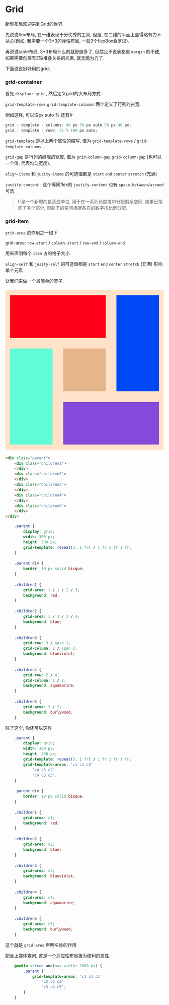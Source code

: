 # Grid

新型布局欢迎来到Grid的世界. 

先说说flex布局, 在一维表现十分优秀的工具, 但是, 在二维的平面上显得略有力不从心(例如, 我需要一个3*3的弹性布局, 一般3个flexBox叠罗汉). 

再说说table布局, 3*3布局什么的就舒服多了, 但姑且不说表格里 `margin` 的不便, 如果需要创建有Z轴堆叠关系的元素, 就无能为力了. 

下面说说挺好用的grid; 

### grid-container

首先 `display: grid` , 然后定义grid的大布局方式. 

`grid-template-rows`  `grid-template-columns` 两个定义了行列的占宽. 

例如这样, 可以取px auto % 还有fr

``` js
grid - template - columns: 40 px 50 px auto 50 px 40 px;
grid - template - rows: 25 % 100 px auto;
```

`grid-template` 是以上两个属性的缩写, 值为 `grid-template-rows` / `grid-template-columns` . 

`grid-gap` 是行列的缝隙的宽度, 值为 `grid-column-gap`  `grid-column-gap` (也可以一个值, 代表均匀宽度). 

`align-items` 和 `jusity-items` 的可选值都是 `start`  `end`  `center`  `stretch` (充满)

`justify-content` : 这个等同flex的 `justify-content` 也有 `space-between/around` 可选. 

> fr是一个新增的自适应单位, 用于在一系列长度值中分配剩余空间, 如果已指定了多个部分, 则剩下的空间根据各自的数字按比例分配. 

### grid-item

`grid-area` 的作用之一如下

grid-area: `row-start` / `column-start` / `row-end` / `column-end` 

用来声明每个 `item` 占的格子大小. 

`align-self` 和 `jusity-self` 的可选值都是 `start`  `end`  `center`  `stretch` (充满) 影响单个元素

让我们来做一个最简单的栗子. 

![img](../img/20180719001.png)

``` html
<div class="parent">
    <div class="children1">
    </div>
    <div class="children2">
    </div>
    <div class="children3">
    </div>
    <div class="children4">
    </div>
    <div class="children5">
    </div>
</div>
```

``` css
    .parent {
        display: grid;
        width: 300 px;
        height: 300 px;
        grid-template: repeat(3, 1 fr) / 1 fr 1 fr 1 fr;
    }

    .parent div {
        border: 10 px solid bisque;
    }

    .children1 {
        grid-area: 1 / 1 / 2 / 3;
        background: red;
    }

    .children2 {
        grid-area: 1 / 3 / 3 / 4;
        background: blue;
    }

    .children3 {
        grid-row: 3 / span 1;
        grid-column: 2 / span 2;
        background: blueviolet;
    }

    .children4 {
        grid-row: 2 / 4;
        grid-column: 1 / 2;
        background: aquamarine;
    }

    .children5 {
        grid-area: 2 / 2;
        background: burlywood;
    }
```

除了这个, 你还可以这样

``` css
    .parent {
        display: grid;
        width: 300 px;
        height: 300 px;
        grid-template: repeat(3, 1 fr) / 1 fr 1 fr 1 fr;
        grid-template-areas: 'c1 c1 c2'
            'c4 c5 c2'
            'c4 c3 c3';
    }

    .parent div {
        border: 10 px solid bisque;
    }

    .children1 {
        grid-area: c1;
        background: red;
    }

    .children2 {
        grid-area: c2;
        background: blue;
    }

    .children3 {
        grid-area: c3;
        background: blueviolet;
    }

    .children4 {
        grid-area: c4;
        background: aquamarine;
    }

    .children5 {
        grid-area: c5;
        background: burlywood;
    }
```

这个就是 `grid-area` 声明名称的作用

配合上媒体查询, 这是一个适应性布局极为便利的属性. 

``` css
    @media screen and(max-width: 1080 px) {
        .parent {
            grid-template-areas: 'c1 c1 c1'
                'c2 c2 c2'
                'c3 c4 c5';
        }
    }
```

